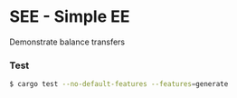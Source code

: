 # SEE - Simple EE
Demonstrate balance transfers


### Test
```bash
$ cargo test --no-default-features --features=generate
```